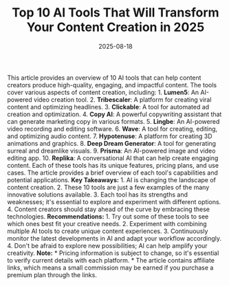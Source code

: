 ﻿---
title: Top 10 AI Tools That Will Transform Your Content Creation in 2025
date: '2025-08-18'
category: Markets
summary: ''
slug: top 10 ai tools that will transform your content creation in
source_urls:
- https://techncruncher.blogspot.com/2025/01/top-10-ai-tools-that-will-transform.html
seo:
  title: Top 10 AI Tools That Will Transform Your Content Creation in 2025 | Hash
    n Hedge
  description: ''
  keywords:
  - news
  - markets
  - brief
---

This article provides an overview of 10 AI tools that can help content creators produce high-quality, engaging, and impactful content. The tools cover various aspects of content creation, including:  1. **Lumen5**: An AI-powered video creation tool. 2. **Tribescaler**: A platform for creating viral content and optimizing headlines. 3. **Clickable**: A tool for automated ad creation and optimization. 4. **Copy AI**: A powerful copywriting assistant that can generate marketing copy in various formats. 5. **Lingbe**: An AI-powered video recording and editing software. 6. **Wave**: A tool for creating, editing, and optimizing audio content. 7. **Hypotenuse**: A platform for creating 3D animations and graphics. 8. **Deep Dream Generator**: A tool for generating surreal and dreamlike visuals. 9. **Prisma**: An AI-powered image and video editing app. 10. **Replika**: A conversational AI that can help create engaging content.  Each of these tools has its unique features, pricing plans, and use cases. The article provides a brief overview of each tool's capabilities and potential applications.  **Key Takeaways:**  1. AI is changing the landscape of content creation. 2. These 10 tools are just a few examples of the many innovative solutions available. 3. Each tool has its strengths and weaknesses; it's essential to explore and experiment with different options. 4. Content creators should stay ahead of the curve by embracing these technologies.  **Recommendations:**  1. Try out some of these tools to see which ones best fit your creative needs. 2. Experiment with combining multiple AI tools to create unique content experiences. 3. Continuously monitor the latest developments in AI and adapt your workflow accordingly. 4. Don't be afraid to explore new possibilities; AI can help amplify your creativity.  **Note:**  * Pricing information is subject to change, so it's essential to verify current details with each platform. * The article contains affiliate links, which means a small commission may be earned if you purchase a premium plan through the links. 
